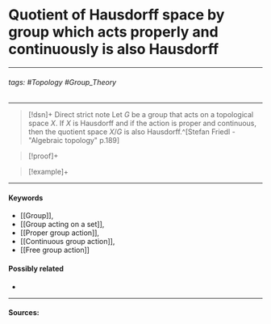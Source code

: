 # Quotient of Hausdorff space by group which acts properly and continuously is also Hausdorff
***
###### tags: #Topology #Group_Theory 
***
>[!dsn]+ Direct strict note
>Let $G$ be a group that acts on a topological space $X$. If $X$ is Hausdorff and if the action is proper and continuous, then the quotient space $X/G$ is also Hausdorff.^[Stefan Friedl - "Algebraic topology" p.189]

>[!proof]+
>

>[!example]+ 
>
***
#### Keywords
- [[Group]],
- [[Group acting on a set]],
- [[Proper group action]],
- [[Continuous group action]],
- [[Free group action]]
#### Possibly related
- 
***
#### Sources: